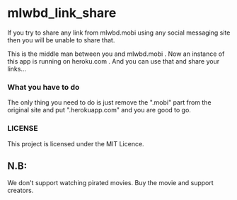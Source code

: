 # mlwbd_link_share
If you try to share any link from mlwbd.mobi using any 
social messaging site then you will be unable to share that.

This is the middle man between you and mlwbd.mobi .
Now an instance of this app is running on heroku.com .
And you can use that and share your links...

<h3>What you have to do</h3>
The only thing you need to do is just remove the ".mobi" 
part from the original site and put ".herokuapp.com" and you
are good to go. 

<h3>LICENSE</h3>
This project is licensed under the MIT Licence.
<h2>N.B:</h2> We don't support watching pirated movies. Buy the movie
and support creators.
